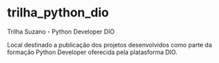 # trilha_python_dio
Trilha Suzano - Python Developer DIO

Local destinado a publicação dos projetos desenvolvidos como parte da formação Python Developer oferecida pela platasforma DIO.
